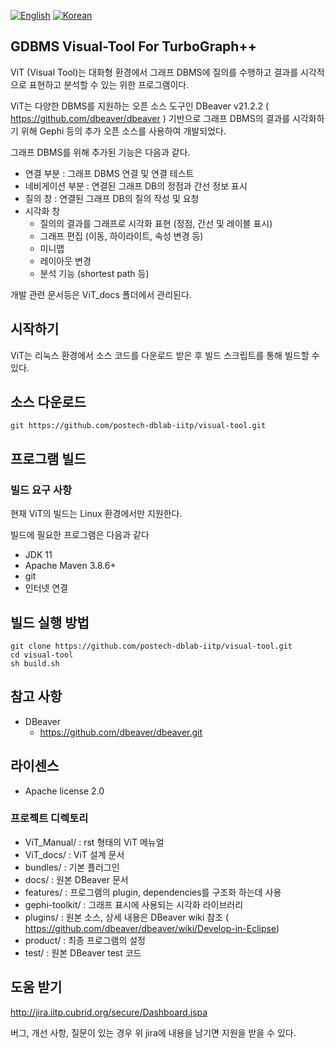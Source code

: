 [![English](
https://img.shields.io/badge/language-English-orange.svg)](README_EN.md)
[![Korean](
https://img.shields.io/badge/language-Korean-blue.svg)](README.md)

## GDBMS Visual-Tool For TurboGraph++ 

ViT (Visual Tool)는 대화형 환경에서 그래프 DBMS에 질의를 수행하고 결과를 시각적으로 표현하고 분석할 수 있는 위한 프로그램이다.

ViT는 다양한 DBMS를 지원하는 오픈 소스 도구인 DBeaver v21.2.2 ( https://github.com/dbeaver/dbeaver ) 기반으로 그래프 DBMS의 결과를 시각화하기 위해 Gephi 등의 추가 오픈 소스를 사용하여 개발되었다.

그래프 DBMS를 위해 추가된 기능은 다음과 같다.

* 연결 부분 : 그래프 DBMS 연결 및 연결 테스트
* 네비게이션 부분 : 연결된 그래프 DB의 정점과 간선 정보 표시
* 질의 창  : 연결된 그래프 DB의 질의 작성 및 요청
* 시각화 창
   - 질의의 결과를 그래프로 시각화 표현 (정점, 간선 및 레이블 표시)
   - 그래프 편집 (이동, 하이라이트, 속성 변경 등)
   - 미니맵 
   - 레이아웃 변경
   - 분석 기능 (shortest path 등) 

개발 관련 문서등은 ViT_docs 폴더에서 관리된다.

## 시작하기

ViT는 리눅스 환경에서 소스 코드를 다운로드 받은 후 빌드 스크립트를 통해 빌드할 수 있다.

## 소스 다운로드

```
git https://github.com/postech-dblab-iitp/visual-tool.git
```

## 프로그램 빌드

### 빌드 요구 사항

현재 ViT의 빌드는 Linux 환경에서만 지원한다.

빌드에 필요한 프로그램은 다음과 같다

 - JDK 11
 - Apache Maven 3.8.6+
 - git
 - 인터넷 연결


## 빌드 실행 방법

```
git clone https://github.com/postech-dblab-iitp/visual-tool.git
cd visual-tool
sh build.sh
```

## 참고 사항

- DBeaver
    - https://github.com/dbeaver/dbeaver.git


## 라이센스

- Apache license 2.0

### 프로젝트 디렉토리

- ViT_Manual/ : rst 형태의 ViT 메뉴얼
- ViT_docs/ : ViT 설계 문서
- bundles/ : 기본 플러그인
- docs/ : 원본 DBeaver 문서
- features/ : 프로그램의 plugin, dependencies를 구조화 하는데 사용
- gephi-toolkit/ : 그래프 표시에 사용되는 시각화 라이브러리
- plugins/ : 원본 소스, 상세 내용은 DBeaver wiki 참조 ( https://github.com/dbeaver/dbeaver/wiki/Develop-in-Eclipse) 
- product/ : 최종 프로그램의 설정
- test/ : 원본 DBeaver test 코드

## 도움 받기

http://jira.iitp.cubrid.org/secure/Dashboard.jspa

버그, 개선 사항, 질문이 있는 경우 위 jira에 내용을 남기면 지원을 받을 수 있다.